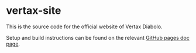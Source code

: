 # vertax-site

This is the source code for the official website of Vertax Diabolo.

Setup and build instructions can be found on the relevant [GitHub pages doc page](https://docs.github.com/en/pages/setting-up-a-github-pages-site-with-jekyll/testing-your-github-pages-site-locally-with-jekyll).
